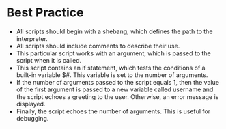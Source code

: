 # Best Practice

* All scripts should begin with a shebang, which defines the path to the interpreter.
* All scripts should include comments to describe their use.
* This particular script works with an argument, which is passed to the script when it is called.
* This script contains an if statement, which tests the conditions of a built-in variable $#. This
variable is set to the number of arguments.
* If the number of arguments passed to the script equals 1, then the value of the first argument is
passed to a new variable called username and the script echoes a greeting to the user.
Otherwise, an error message is displayed.
* Finally, the script echoes the number of arguments. This is useful for debugging.

